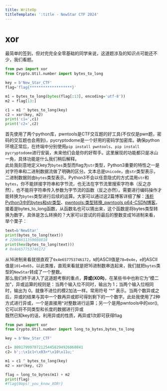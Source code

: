 ```yaml
---
title: WriteUp
titleTemplate: ':title - NewStar CTF 2024'
---
```


# xor

最简单的签到，但对完完全全零基础的同学来说，这道题涉及的知识点可能还不少，我们看题。

```python
from pwn import xor
from Crypto.Util.number import bytes_to_long

key = b'New_Star_CTF'
flag='flag{*******************}'

m1 = bytes_to_long(bytes(flag[:13], encoding='utf-8'))
m2 = flag[13:]

c1 = m1 ^ bytes_to_long(key)
c2 = xor(key, m2)
print('c1=',c1)
print('c2=',c2)
```

首先使用了两个python库，pwntools是CTF交互题的好工具(不仅仅是pwn题，密码的交互题也会用到)，pycryptodome是一个好用的密码学加密库。确保python环境正常后，在终端中分别使用`pip install pwntools`、`pip install pycryptodome`进行安装，未来他们会是你的好帮手。这里展现的功能都只是冰山一角，具体功能是什么我们稍后解释。  
此处我刻意地定义key为`bytes`类型而flag为`str`类型，Python3重要的特性之一是对字符串和二进制数据流做了明确的区分。文本总是`Unicode`，由`str`类型表示，二进制数据则由`bytes`类型表示。Python3不会以任意隐式的方式混用`str`和`bytes`，你不能拼接字符串和字节流，也无法在字节流里搜索字符串（反之亦然），也不能将字符串传入参数为字节流的函数（反之亦然）。需要进行编码操作才能转换为`bytes`类型进行后续的运算。大家可以通过这2篇博客详细了解：[浅析Python3中的bytes和str类型](https://www.cnblogs.com/chownjy/p/6625299.html)、[pwntools:类型转换_pwntools p64-CSDN博客](https://blog.csdn.net/m0_53932372/article/details/120171733)。  
接着是bytes_to_long函数，从函数名也可以猜出来，这个函数是将bytes类型转换为数字，具体是怎么转换的？大家可以尝试的将最后的整数变成16进制来看，举个栗子：

```python
text=b'NewStar'
print(bytes_to_long(text))
# 22066611359080818
print(hex(bytes_to_long(text)))
# 0x4e657753746172
```

从16进制来看就很直观了`0x4e657753746172`，`N`的ASCII值是`78=0x4e`，`e`的ASCII值是`101=0x65`，以此类推，直观来看就是把16进制数串连起来，我们就把`bytes`类型的`NewStar`转成了一个整数。  
那么我们终于进入了这道题考察的重点，**异或(XOR)**，在某些书中也称它为“模二加”，异或运算的规则是：当两个输入位不同时，输出为 1；当两个输入位相同时，输出为 0。就像不进位的模2加法一样。常用符号 “^” 表示。当两个数异或之后，异或的结果与其中一个数再异或即可得到剩下的一个数字。此处我使用了2种方式进行异或，一个是直接用^对整数进行运算；另一个是用pwntools中的xor(),它可以将不同类型和长度的数据进行异或  
既然已知key的话，利用异或的性质，再异或1次即可获得flag

```python
from pwn import xor
from Crypto.Util.number import long_to_bytes,bytes_to_long

key = b'New_Star_CTF'

c1= 8091799978721254458294926060841
c2= b';:\x1c1<\x03>*\x10\x11u;'

m1 = c1 ^ bytes_to_long(key)
m2 = xor(key, c2)

flag = long_to_bytes(m1) + m2
print(flag)
#flag{0ops!_you_know_XOR!}
```
